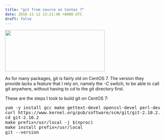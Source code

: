 ```yaml
---
title: "git from source on Centos 7"
date: 2016-11-12 13:21:48 +0000 UTC
draft: false
---
```

<img class=" aligncenter" src="https://rajivpandit.files.wordpress.com/2013/09/git-logo.png?w=614" alt="" width="324" height="135" />

As for many packages, git is fairly old on CentOS 7. The version they provide lacks a feature that I rely on, namely the <em>-C</em> switch, to be able to call git anywhere, without having to <em>cd</em> to the git directory first.

These are the steps I took to build git on CentOS 7:
<pre>yum -y install gcc make gettext-devel openssl-devel perl-devel curl-devel expat-devel
curl https://www.kernel.org/pub/software/scm/git/git-2.10.2.tar.gz | tar xzf -
cd git-2.10.2
make prefix=/usr/local -j $(nproc)
make install prefix=/usr/local
git --version
</pre>